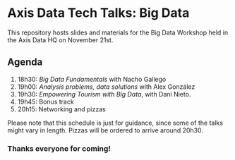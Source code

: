 # Axis Data Tech Talks: Big Data

This repository hosts slides and materials for the Big Data Workshop held in the Axis Data HQ on November 21st.

## Agenda

1. 18h30: _Big Data Fundamentals_ with Nacho Gallego
2. 19h00: _Analysis problems, data solutions_ with Alex González
3. 19h30: _Empowering Tourism with Big Data_, with Dani Nieto.
4. 19h45: Bonus track
5. 20h15: Networking and pizzas

Please note that this schedule is just for guidance, since some of the talks might vary in length. Pizzas will be ordered to arrive around 20h30.

### Thanks everyone for coming!